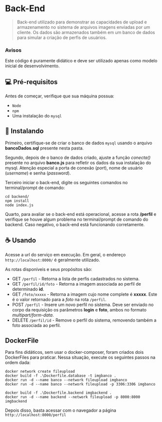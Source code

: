 # Back-End

> Back-end utilizado para demonstrar as capacidades de upload e armazenamento no sistema de arquivos imagens enviadas por um cliente. Os dados são armazenados também em um banco de dados para simular a criação de perfis de usuários.

### Avisos

Este código é puramente didático e deve ser utilizado apenas como modelo inicial de desenvolvimento.

## 💻 Pré-requisitos

Antes de começar, verifique que sua máquina possua:

- `Node`
- `npm`
- Uma instalação do `mysql`

## 🚀 Instalando

Primeiro, certifique-se de criar o banco de dados `mysql` usando o arquivo **bancoDados.sql** presente nesta pasta.

Segundo, depois de o banco de dados criado, ajuste a função *conecta()* presente no arquivo **banco.js** para refletir os dados da sua instalação do mysql. Atenção especial a porta de conexão (*port*), nome de usuário (*username*) e senha (*password*). 

Terceiro iniciar o back-end, digite os seguintes comandos no terminal/prompt de comando:

```
cd backend/
npm install 
node index.js
```

Quarto, para avaliar se o back-end está operacional, acesse a rota **/perfil** e verifique se houve algum problema no terminal/prompt de comando do backend. Caso negativo, o back-end está funcionando corretamente.

## ☕ Usando

Acesse a url do serviço em execução. Em geral, o endereço `http://localhost:8000/` é geralmente utilizado.

As rotas disponíveis e seus propósitos são:

- GET `/perfil` - Retorna a lista de perfis cadastrados no sistema.
- GET `/perfil/id/foto` - Retorna a imagem associada ao perfil de determinado **id**.
- GET `/foto/xxxxx` - Retorna a imagem cujo nome complete é **xxxxx**. Este é o valor retornado para a *foto* na rota `/perfil`.
- POST `/perfil` - Insere um novo perfil no sistema. Deve ser enviado no corpo da requisição os parâmetros **login** e **foto**, ambos no formato *multipart/form-data*.
- DELETE `/perfil/id` - Remove o perfil do sistema, removendo também a foto associada ao perfil.

## DockerFile

Para fins didáticos, sem usar o docker-composer, foram criados dois DockerFiles para praticar. Nessa situação, execute os seguintes passos na ordem dada:

```
docker network create fileupload
docker build -f .\Dockerfile.database -t imgbanco .
docker run -d --name banco --network fileupload imgbanco
docker run -d --name banco --network fileupload -p 3306:3306 imgbanco

docker build -f .\Dockerfile.backend imgbackend .
docker run -d --name backend --network fileupload -p 8000:8000 imgbackend
```

Depois disso, basta acessar com o navegador a página `http://localhost:8000/perfil`
